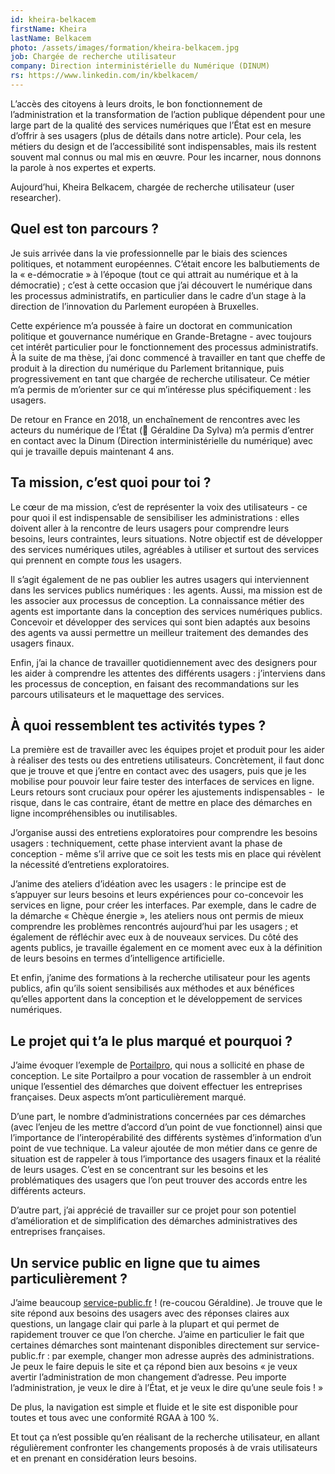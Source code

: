 ```yaml
---
id: kheira-belkacem
firstName: Kheira
lastName: Belkacem
photo: /assets/images/formation/kheira-belkacem.jpg
job: Chargée de recherche utilisateur
company: Direction interministérielle du Numérique (DINUM)
rs: https://www.linkedin.com/in/kbelkacem/
---
```


<p class="fr-text--lead">L’accès des citoyens à leurs droits, le bon fonctionnement de l’administration et la transformation de l’action publique dépendent pour une large part de la qualité des services numériques que l’État est en mesure d’offrir à ses usagers (plus de détails dans notre article). Pour cela, les métiers du design et de l’accessibilité sont indispensables, mais ils restent souvent mal connus ou mal mis en œuvre. Pour les incarner, nous donnons la parole à nos expertes et experts.</p>

<p class="fr-text--lead">Aujourd’hui, Kheira Belkacem, chargée de recherche utilisateur (<span lang="en">user researcher</span>).</p>

<h2 class="fr-h6">Quel est ton parcours&nbsp;?</h2>

Je suis arrivée dans la vie professionnelle par le biais des sciences politiques, et notamment européennes. C’était encore les balbutiements de la «&nbsp;e-démocratie&nbsp;» à l’époque (tout ce qui attrait au numérique et à la démocratie)&nbsp;; c’est à cette occasion que j’ai découvert le numérique dans les processus administratifs, en particulier dans le cadre d’un stage à la direction de l’innovation du Parlement européen à Bruxelles. 

Cette expérience m’a poussée à faire un doctorat en communication politique et gouvernance numérique en Grande-Bretagne -&nbsp;avec toujours cet intérêt particulier pour le fonctionnement des processus administratifs. À la suite de ma thèse, j’ai donc commencé à travailler en tant que cheffe de produit à la direction du numérique du Parlement britannique, puis progressivement en tant que chargée de recherche utilisateur. Ce métier m’a permis de m’orienter sur ce qui m’intéresse plus spécifiquement&nbsp;: les usagers.

De retour en France en 2018, un enchaînement de rencontres avec les acteurs du numérique de l’État (👋 Géraldine Da Sylva) m’a permis d’entrer en contact avec la Dinum (Direction interministérielle du numérique) avec qui je travaille depuis maintenant 4 ans.

<h2 class="fr-h6">Ta mission, c’est quoi pour toi&nbsp;?</h2>

Le cœur de ma mission, c’est de représenter la voix des utilisateurs -&nbsp;ce pour quoi il est indispensable de sensibiliser les administrations&nbsp;: elles doivent aller à la rencontre de leurs usagers pour comprendre leurs besoins, leurs contraintes, leurs situations. Notre objectif est de développer des services numériques utiles, agréables à utiliser et surtout des services qui prennent en compte *tous* les usagers.

Il s’agit également de ne pas oublier les autres usagers qui interviennent dans les services publics numériques&nbsp;: les agents. Aussi, ma mission est de les associer aux processus de conception. La connaissance métier des agents est importante dans la conception des services numériques publics. Concevoir et développer des services qui sont bien adaptés aux besoins des agents va aussi permettre un meilleur traitement des demandes des usagers finaux.

Enfin, j’ai la chance de travailler quotidiennement avec des designers pour les aider à comprendre les attentes des différents usagers&nbsp;: j’interviens dans les processus de conception, en faisant des recommandations sur les parcours utilisateurs et le maquettage des services.

<h2 class="fr-h6">À quoi ressemblent tes activités types&nbsp;?</h2>

La première est de travailler avec les équipes projet et produit pour les aider à réaliser des tests ou des entretiens utilisateurs. Concrètement, il faut donc que je trouve et que j’entre en contact avec des usagers, puis que je les mobilise pour pouvoir leur faire tester des interfaces de services en ligne. Leurs retours sont cruciaux pour opérer les ajustements indispensables - &nbsp;le risque, dans le cas contraire, étant de mettre en place des démarches en ligne incompréhensibles ou inutilisables. 

J’organise aussi des entretiens exploratoires pour comprendre les besoins usagers&nbsp;: techniquement, cette phase intervient avant la phase de conception&nbsp;- même s’il arrive que ce soit les tests mis en place qui révèlent la nécessité d’entretiens exploratoires. 

J’anime des ateliers d’idéation avec les usagers&nbsp;: le principe est de s’appuyer sur leurs besoins et leurs expériences pour co-concevoir les services en ligne, pour créer les interfaces. Par exemple, dans le cadre de la démarche «&nbsp;Chèque énergie&nbsp;», les ateliers nous ont permis de mieux comprendre les problèmes rencontrés aujourd’hui par les usagers&nbsp;; et également de réfléchir avec eux à de nouveaux services. Du côté des agents publics, je travaille également en ce moment avec eux à la définition de leurs besoins en termes d’intelligence artificielle.

Et enfin, j’anime des formations à la recherche utilisateur pour les agents publics, afin qu’ils soient sensibilisés aux méthodes et aux bénéfices qu’elles apportent dans la conception et le développement de services numériques.

<h2 class="fr-h6">Le projet qui t’a le plus marqué et pourquoi&nbsp;?</h2>

J’aime évoquer l’exemple de <a href="https://portailpro.gouv.fr/">Portailpro</a>, qui nous a sollicité en phase de conception. Le site Portailpro a pour vocation de rassembler à un endroit unique l’essentiel des démarches que doivent effectuer les entreprises françaises. Deux aspects m’ont particulièrement marqué. 

D’une part, le nombre d’administrations concernées par ces démarches (avec l’enjeu de les mettre d’accord d’un point de vue fonctionnel) ainsi que l’importance de l’interopérabilité des différents systèmes d’information d’un point de vue technique. La valeur ajoutée de mon métier dans ce genre de situation est de rappeler à tous l’importance des usagers finaux et la réalité de leurs usages. C’est en se concentrant sur les besoins et les problématiques des usagers que l’on peut trouver des accords entre les différents acteurs.

D’autre part, j’ai apprécié de travailler sur ce projet pour son potentiel d’amélioration et de simplification des démarches administratives des entreprises françaises.

<h2 class="fr-h6">Un service public en ligne que tu aimes particulièrement&nbsp;?</h2>

J’aime beaucoup <a href="https://service-public.fr">service-public.fr</a>&nbsp;! (re-coucou Géraldine). Je trouve que le site répond aux besoins des usagers avec des réponses claires aux questions, un langage clair qui parle à la plupart et qui permet de rapidement trouver ce que l’on cherche. J’aime en particulier le fait que certaines démarches sont maintenant disponibles directement sur service-public.fr&nbsp;: par exemple, changer mon adresse auprès des administrations. Je peux le faire depuis le site et ça répond bien aux besoins «&nbsp;je veux avertir l’administration de mon changement d’adresse. Peu importe l’administration, je veux le dire à l’État, et je veux le dire qu’une seule fois&nbsp;!&nbsp;»

De plus, la navigation est simple et fluide et le site est disponible pour toutes et tous avec une conformité RGAA à 100&nbsp;%. 

Et tout ça n’est possible qu’en réalisant de la recherche utilisateur, en allant régulièrement confronter les changements proposés à de vrais utilisateurs et en prenant en considération leurs besoins.
